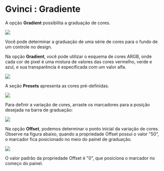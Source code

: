 # Gvinci : Gradiente

A opção **Gradient** possibilita a graduação de cores.

![](http://www.gvinci.com.br/manual/gradiente12.png)

Você pode determinar a graduação de uma série de cores para o fundo de um controle no design.

Na opção **Gradient**, você pode utilizar o esquema de cores ARGB, onde cada cor de pixel é uma mistura de valores das cores vermelho, verde e azul, e sua transparência é especificada com um valor alfa.

![](http://www.gvinci.com.br/manual/gradiente13.png)

A seção **Presets** apresenta as cores pré-definidas.

![](http://www.gvinci.com.br/manual/presets.png)

Para definir a variação de cores, arraste os marcadores para a posição desejada na barra de graduação:

![](http://www.gvinci.com.br/manual/gradiente-cores.png)

Na opção **Offset**, podemos determinar o ponto inicial da variação de cores. Observe na figura abaixo, quando a propriedade Offset possui o valor "50", o marcador fica posicionado no meio do painel de graduação.

![](http://www.gvinci.com.br/manual/offset.png)

O valor padrão da propriedade Offset é "0", que posiciona o marcador no começo do painel.

